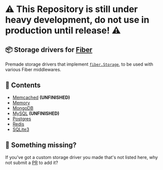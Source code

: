 # ⚠ This Repository is still under heavy development, do not use in production until release! ⚠


## 📦 Storage drivers for [Fiber](https://github.com/gofiber/fiber)

Premade storage drivers that implement [`fiber.Storage`](https://github.com/gofiber/fiber/blob/ba08653c92f86bc69956b23714f919b705d9381e/app.go#L39-L50), to be used with various Fiber middlewares.

## 📑 Contents

* [Memcached](/memcached) **(UNFINISHED)**
* [Memory](/memory)
* [MongoDB](/mongodb)
* [MySQL](/mysql)         **(UNFINISHED)**
* [Postgres](/postgres)
* [Redis](/redis)
* [SQLite3](/sqlite3)

## 🤔 Something missing?

If you've got a custom storage driver you made that's not listed here, why not submit a [PR](https://github.com/gofiber/storage/pulls) to add it?